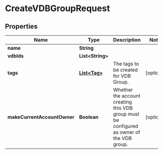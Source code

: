 

# CreateVDBGroupRequest


## Properties

Name | Type | Description | Notes
------------ | ------------- | ------------- | -------------
**name** | **String** |  | 
**vdbIds** | **List&lt;String&gt;** |  | 
**tags** | [**List&lt;Tag&gt;**](Tag.md) | The tags to be created for VDB Group. |  [optional]
**makeCurrentAccountOwner** | **Boolean** | Whether the account creating this VDB group must be configured as owner of the VDB group. |  [optional]



